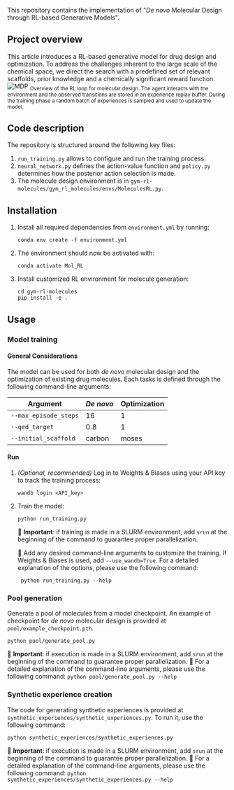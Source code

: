 This repository contains the implementation of "_De novo_ Molecular Design through RL-based Generative Models".

## Project overview
This article introduces a RL-based generative model for drug design and optimization. To address the challenges inherent to the large scale of the chemical space, we direct the search with a predefined set of relevant scaffolds, prior knowledge and a chemically significant reward function.
![MDP](https://github.com/user-attachments/assets/7d12e399-d7e0-4c04-b5ba-e3c743d8f22d)
<sub>Overview of the RL loop for molecular design. The agent interacts with the environment and the observed transitions are stored in an experience replay buffer. During the training phase a random batch of experiences is sampled and used to update the model.</sub>

## Code description
The repository is structured around the following key files:
1. `run_training.py` allows to configure and run the training process.
2. `neural_network.py` defines the action-value function and `policy.py` determines how the posterior action selection is made.
3. The molecule design environment is in `gym-rl-molecules/gym_rl_molecules/envs/MoleculesRL.py`.

## Installation
1. Install all required dependencies from `environment.yml` by running:
   ```
   conda env create -f environment.yml
   ```
2. The environment should now be activated with:
   ```
   conda activate Mol_RL
   ```
3. Install customized RL environment for molecule generation:
   ```
   cd gym-rl-molecules
   pip install -e .
   ```

## Usage

### Model training
#### General Considerations
The model can be used for both *de novo* molecular design and the optimization of existing drug molecules. Each tasks is defined through the following command-line arguments:

| Argument       | *De novo*      | Optimization   |
|----------------|----------------|----------------|
| `--max_episode_steps`  | 16  |   1  |
| `--qed_target`  | 0.8  | 1 |
| `--initial_scaffold`  | carbon  | moses |

#### Run

1. *(Optional, recommended)* Log in to Weights & Biases using your API key to track the training process:
   ```
   wandb login <API_key>
   ```
2. Train the model:
   ```
   python run_training.py
   ```
   🔹 **Important**: if training is made in a SLURM environment, add `srun` at the beginning of the command to guarantee proper parallelization.

   🔹 Add any desired command-line arguments to customize the training. If Weights & Biases is used, add `--use_wandb=True`. For a detailed explanation of the options, please use the following command:
      ```
       python run_training.py --help
      ```

### Pool generation

Generate a pool of molecules from a model checkpoint.  An example of checkpoint for *de novo* molecular design is provided at `pool/example_checkpoint.pth`.
```
python pool/generate_pool.py
```
   🔹 **Important**: if execution is made in a SLURM environment, add `srun` at the beginning of the command to guarantee proper parallelization.
   🔹 For a detailed explanation of the command-line arguments, please use the following command:
      ```
      python pool/generate_pool.py --help
      ```

### Synthetic experience creation

The code for generating synthetic experiences is provided at `synthetic_experiences/synthetic_experiences.py`. To run it, use the following command:
```
python synthetic_experiences/synthetic_experiences.py
```
   🔹 **Important**: if execution is made in a SLURM environment, add `srun` at the beginning of the command to guarantee proper parallelization.
   🔹 For a detailed explanation of the command-line arguments, please use the following command:
      ```
      python synthetic_experiences/synthetic_experiences.py --help
      ```
